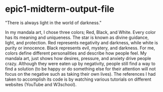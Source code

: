 # epic1-midterm-output-file
"There is always light in the world of darkness." 

In my mandala art, I chose three colors; Red, Black, and White. Every color has its meaning and uniqueness. The star is known as divine guidance, light, and protection. Red represents negativity and darkness, while white is purity or innocence. Black represents evil, mystery, and darkness. For me, colors define different personalities and describe how people feel. My mandala art, just shows how desires, pressure, and anxiety drive people crazy. Although they were eaten up by negativity, people still find a way to find a solution (to be happy or do something else for their attention will not focus on the negative such as taking their own lives). The references I had taken to accomplish its code is by watching various tutorials on different websites (YouTube and W3school).
